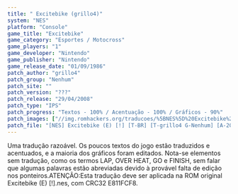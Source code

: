 ```yaml
---
title: " Excitebike (grillo4)"
system: "NES"
platform: "Console"
game_title: "Excitebike"
game_category: "Esportes / Motocross"
game_players: "1"
game_developer: "Nintendo"
game_publisher: "Nintendo"
game_release_date: "01/09/1986"
patch_author: "grillo4"
patch_group: "Nenhum"
patch_site: ""
patch_version: "???"
patch_release: "29/04/2008"
patch_type: "IPS"
patch_progress: "Textos - 100% / Acentuação - 100% / Gráficos - 90%"
patch_images: ["//img.romhackers.org/traducoes/%5BNES%5D%20Excitebike%20-%20grillo4%20-%201.png","//img.romhackers.org/traducoes/%5BNES%5D%20Excitebike%20-%20grillo4%20-%202.png","//img.romhackers.org/traducoes/%5BNES%5D%20Excitebike%20-%20grillo4%20-%203.png"]
patch_file: "[NES] Excitebike (E) [!] [T-BR] [T-grillo4 G-Nenhum] [A-2008].zip"
---
```

Uma tradução razoável. Os poucos textos do jogo estão traduzidos e acentuados, e a maioria dos gráficos foram editados. Nota-se elementos sem tradução, como os termos LAP, OVER HEAT, GO e FINISH, sem falar que algumas palavras estão abreviadas devido à provável falta de edição nos ponteiros.ATENÇÃO:Esta tradução deve ser aplicada na ROM original Excitebike (E) [!].nes, com CRC32 E811FCF8.